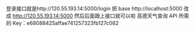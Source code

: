 登录接口就是http://120.55.193.14:5000/login 把 base http://localhost:5000 改成 http://120.55.193.14:5000 然后后面跟上接口就可以啦
高德天气查询 API 所需的 Key：e68088425affae741257323fb127c082
